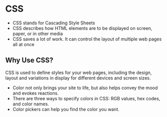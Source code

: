 # CSS 
- CSS stands for Cascading Style Sheets
- CSS describes how HTML elements are to be displayed on screen, paper, or in other media
- CSS saves a lot of work. It can control the layout of multiple web pages all at once
## Why Use CSS?
CSS is used to define styles for your web pages, including the design, layout and variations in display for different devices and screen sizes.

- Color not only brings your site to life, but also helps
convey the mood and evokes reactions.
- There are three ways to specify colors in CSS:
RGB values, hex codes, and color names.
- Color pickers can help you find the color you want.
